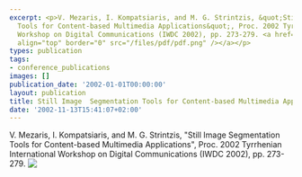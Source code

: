 ```yaml
---
excerpt: <p>V. Mezaris, I. Kompatsiaris, and M. G. Strintzis, &quot;Still Image Segmentation
  Tools for Content-based Multimedia Applications&quot;, Proc. 2002 Tyrrhenian International
  Workshop on Digital Communications (IWDC 2002), pp. 273-279. <a href="/files/pdf/iwdc2002_segmentation.pdf"><img
  align="top" border="0" src="/files/pdf/pdf.png" /></a></p>
types: publication
tags:
- conference_publications
images: []
publication_date: '2002-01-01T00:00:00'
layout: publication
title: Still Image  Segmentation Tools for Content-based Multimedia Applications
date: '2002-11-13T15:41:07+02:00'
---
```

<p>V. Mezaris, I. Kompatsiaris, and M. G. Strintzis, &quot;Still Image Segmentation Tools for Content-based Multimedia Applications&quot;, Proc. 2002 Tyrrhenian International Workshop on Digital Communications (IWDC 2002), pp. 273-279. <a href="/files/pdf/iwdc2002_segmentation.pdf"><img align="top" border="0" src="/files/pdf/pdf.png" /></a></p>
